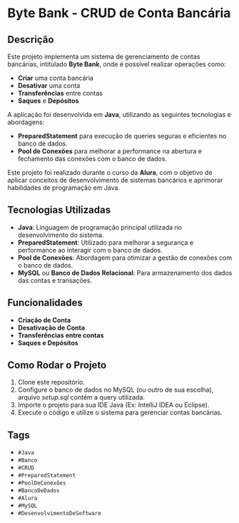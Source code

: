 # Byte Bank - CRUD de Conta Bancária

## Descrição

Este projeto implementa um sistema de gerenciamento de contas bancárias, intitulado **Byte Bank**, onde é possível realizar operações como:

- **Criar** uma conta bancária
- **Desativar** uma conta
- **Transferências** entre contas
- **Saques** e **Depósitos**

A aplicação foi desenvolvida em **Java**, utilizando as seguintes tecnologias e abordagens:

- **PreparedStatement** para execução de queries seguras e eficientes no banco de dados.
- **Pool de Conexões** para melhorar a performance na abertura e fechamento das conexões com o banco de dados.

Este projeto foi realizado durante o curso da **Alura**, com o objetivo de aplicar conceitos de desenvolvimento de sistemas bancários e aprimorar habilidades de programação em Java.

## Tecnologias Utilizadas

- **Java**: Linguagem de programação principal utilizada no desenvolvimento do sistema.
- **PreparedStatement**: Utilizado para melhorar a segurança e performance ao interagir com o banco de dados.
- **Pool de Conexões**: Abordagem para otimizar a gestão de conexões com o banco de dados.
- **MySQL** ou **Banco de Dados Relacional**: Para armazenamento dos dados das contas e transações.

## Funcionalidades

- **Criação de Conta**
- **Desativação de Conta**
- **Transferências entre contas**
- **Saques e Depósitos**

## Como Rodar o Projeto

1. Clone este repositório.
2. Configure o banco de dados no MySQL (ou outro de sua escolha), arquivo *setup.sql* contém a query utilizada.
3. Importe o projeto para sua IDE Java (Ex: IntelliJ IDEA ou Eclipse).
4. Execute o código e utilize o sistema para gerenciar contas bancárias.


## Tags

- `#Java`
- `#Banco`
- `#CRUD`
- `#PreparedStatement`
- `#PoolDeConexões`
- `#BancoDeDados`
- `#Alura`
- `#MySQL`
- `#DesenvolvimentoDeSoftware`
